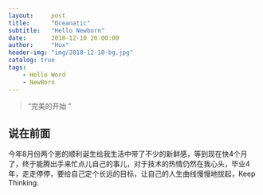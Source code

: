 ```yaml
---
layout:     post
title:      "Oceanatic"
subtitle:   "Hello Newborn"
date:       2018-12-10 20:00:00
author:     "Hux"
header-img: "img/2018-12-10-bg.jpg"
catalog: true
tags:
    - Hello Word
    - NewBorn
---
```


> “完美的开始 ”


## 说在前面
今年8月份两个崽的顺利诞生给我生活中带了不少的新鲜感，等到现在快4个月了，终于能腾出手来忙点儿自己的事儿，对于技术的热情仍然在我心头，毕业4年，走走停停，要给自己定个长远的目标，让自己的人生曲线慢慢地拔起，Keep Thinking.



